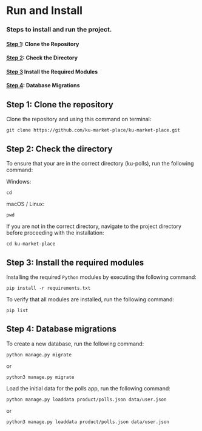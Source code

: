 # Run and Install

### Steps to install and run the project.
#### [Step 1](#step-1-clone-the-repository-1): Clone the Repository
#### [Step 2](#step-2-check-the-directory-1): Check the Directory
#### [Step 3](#step-3-install-the-required-modules-1) Install the Required Modules
#### [Step 4](#step-4-database-migrations-1): Database Migrations

## Step 1: Clone the repository
Clone the repository and using this command on terminal:
```commandline
git clone https://github.com/ku-market-place/ku-market-place.git
```

## Step 2: Check the directory
To ensure that your are in the correct directory (ku-polls), run the following command:

Windows:
```commandline
cd
```

macOS / Linux:
```commandline
pwd
```

If you are not in the correct directory, navigate to the project directory before proceeding with the installation:
```commandline
cd ku-market-place
```

## Step 3: Install the required modules

Installing the required `Python` modules by executing the following command:
```commandline
pip install -r requirements.txt
```

To verify that all modules are installed, run the following command:
```commandline
pip list
```

## Step 4: Database migrations

To create a new database, run the following command:
```commandline
python manage.py migrate
```
or
```commandline
python3 manage.py migrate
```

Load the initial data for the polls app, run the following command:

```commandline
python manage.py loaddata product/polls.json data/user.json
```
or
```commandline
python3 manage.py loaddata product/polls.json data/user.json
```
